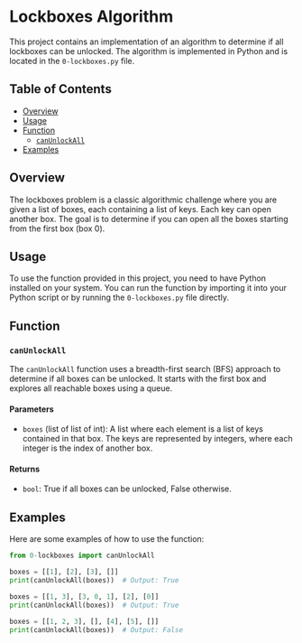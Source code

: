 # Lockboxes Algorithm

This project contains an implementation of an algorithm to determine if all lockboxes can be unlocked. The algorithm is implemented in Python and is located in the `0-lockboxes.py` file.

## Table of Contents

- [Overview](#overview)
- [Usage](#usage)
- [Function](#function)
  - [`canUnlockAll`](#canunlockall)
- [Examples](#examples)

## Overview

The lockboxes problem is a classic algorithmic challenge where you are given a list of boxes, each containing a list of keys. Each key can open another box. The goal is to determine if you can open all the boxes starting from the first box (box 0).

## Usage

To use the function provided in this project, you need to have Python installed on your system. You can run the function by importing it into your Python script or by running the `0-lockboxes.py` file directly.

## Function

### `canUnlockAll`

The `canUnlockAll` function uses a breadth-first search (BFS) approach to determine if all boxes can be unlocked. It starts with the first box and explores all reachable boxes using a queue.

#### Parameters

- `boxes` (list of list of int): A list where each element is a list of keys contained in that box. The keys are represented by integers, where each integer is the index of another box.

#### Returns

- `bool`: True if all boxes can be unlocked, False otherwise.

## Examples

Here are some examples of how to use the function:

```python
from 0-lockboxes import canUnlockAll

boxes = [[1], [2], [3], []]
print(canUnlockAll(boxes))  # Output: True

boxes = [[1, 3], [3, 0, 1], [2], [0]]
print(canUnlockAll(boxes))  # Output: True

boxes = [[1, 2, 3], [], [4], [5], []]
print(canUnlockAll(boxes))  # Output: False
```
